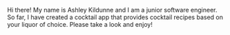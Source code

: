 Hi there! My name is Ashley Kildunne and I am a junior software engineer. So far, I have created a cocktail app that provides cocktail recipes based on your liquor of choice. Please take a look and enjoy!